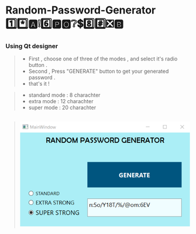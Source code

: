 # Random-Password-Generator 1️⃣*️⃣🅰❕6️⃣🅿🅾❔💲8️⃣#️⃣❎🅱
### Using Qt designer

> + First , choose one of three of the modes , and select it's radio button .
> + Second , Press "GENERATE" button to get your generated password .
> + that's it !

> + standard mode : 8  charachter
> + extra mode    : 12 charachter
> + super mode    : 20 charachter

> ## ![This is an image](https://github.com/kiana-jahanshid/Random-Password-Generator/blob/main/pass.png)
